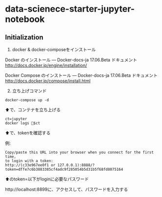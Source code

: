 # data-scienece-starter-jupyter-notebook

## Initialization


1. docker & docker-composeをインストール

Docker のインストール — Docker-docs-ja 17.06.Beta ドキュメント
http://docs.docker.jp/engine/installation/

Docker Compose のインストール — Docker-docs-ja 17.06.Beta ドキュメント
http://docs.docker.jp/compose/install.html



2. 立ち上げコマンド



```
docker-compose up -d
```

⬆︎で、コンテナを立ち上げる


```
ct=jupyter
docker logs $ct
```


⬆︎で、tokenを確認する

例:
```
Copy/paste this URL into your browser when you connect for the first time,
to login with a token:
http://(c33e967ee0f1 or 127.0.0.1):8888/?token=dffe7c6b3883385cf4adc9f285054b5d31b5f68fd8075164
```

⬆のtoken=以下がloginに必要なパスワード


http://localhost:8899に、アクセスして、パスワードを入力する
